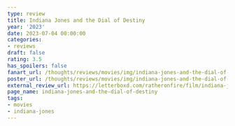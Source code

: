 ```yaml
---
type: review
title: Indiana Jones and the Dial of Destiny
year: '2023'
date: 2023-07-04 00:00:00
categories:
- reviews
draft: false
rating: 3.5
has_spoilers: false
fanart_url: /thoughts/reviews/movies/img/indiana-jones-and-the-dial-of-destiny_fanart.png
poster_url: /thoughts/reviews/movies/img/indiana-jones-and-the-dial-of-destiny_poster.png
external_review_url: https://letterboxd.com/ratheronfire/film/indiana-jones-and-the-dial-of-destiny/
page_name: indiana-jones-and-the-dial-of-destiny
tags:
- movies
- indiana-jones
---
```


